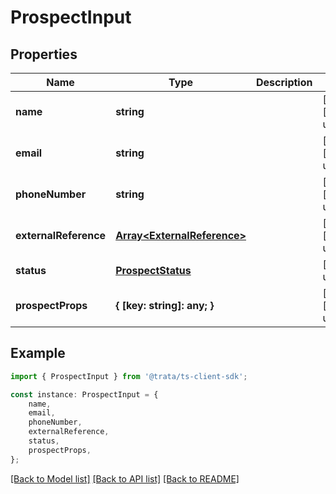 # ProspectInput


## Properties

Name | Type | Description | Notes
------------ | ------------- | ------------- | -------------
**name** | **string** |  | [optional] [default to undefined]
**email** | **string** |  | [optional] [default to undefined]
**phoneNumber** | **string** |  | [optional] [default to undefined]
**externalReference** | [**Array&lt;ExternalReference&gt;**](ExternalReference.md) |  | [optional] [default to undefined]
**status** | [**ProspectStatus**](ProspectStatus.md) |  | [default to undefined]
**prospectProps** | **{ [key: string]: any; }** |  | [optional] [default to undefined]

## Example

```typescript
import { ProspectInput } from '@trata/ts-client-sdk';

const instance: ProspectInput = {
    name,
    email,
    phoneNumber,
    externalReference,
    status,
    prospectProps,
};
```

[[Back to Model list]](../README.md#documentation-for-models) [[Back to API list]](../README.md#documentation-for-api-endpoints) [[Back to README]](../README.md)
